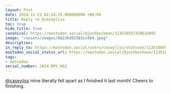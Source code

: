 ```yaml
---
layout: Post
date: 2024-11-21 02:24:33.000000000 +00:00
title: Reply to @caseyliss
toc: true
hide_title: true
canonical: https://mastodon.social/@joshbeckman/113518567350633005
image: "/assets/images/68236d92583cc864.jpeg"
description:
in_reply_to: https://mastodon.social/users/caseyliss/statuses/113518095490495437
mastodon_social_status_url: https://mastodon.social/@joshbeckman/113518567350633005
tags:
- mastodon
serial_number: 2024.RPY.002
---
```

<p><span class="h-card" translate="no"><a href="https://mastodon.social/@caseyliss" class="u-url mention">@<span>caseyliss</span></a></span> mine literally fell apart as I finished it last month! Cheers to finishing.</p>
